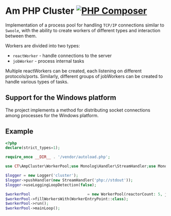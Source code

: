 # Am PHP Cluster [![PHP Composer](https://github.com/EdmondDantes/ampCluster/actions/workflows/php-debug.yml/badge.svg)](https://github.com/EdmondDantes/ampCluster/actions/workflows/php-debug.yml)

Implementation of a process pool for handling `TCP/IP` connections similar to `Swoole`, 
with the ability to create workers of different types and interaction between them.

Workers are divided into two types:

* `reactWorker` - handle connections to the server
* `jobWorker` - process internal tasks

Multiple reactWorkers can be created, each listening on different protocols/ports. 
Similarly, different groups of jobWorkers can be created to handle various types of tasks.

## Support for the Windows platform
The project implements a method for distributing socket connections among processes for the Windows platform.

## Example

```php
<?php
declare(strict_types=1);

require_once __DIR__ . '/vendor/autoload.php';

use CT\AmpCluster\WorkerPool;use Monolog\Handler\StreamHandler;use Monolog\Logger;

$logger = new Logger('cluster');
$logger->pushHandler(new StreamHandler('php://stdout'));
$logger->useLoggingLoopDetection(false);

$workerPool                         = new WorkerPool(reactorCount: 5, jobCount: 5, logger: $logger);
$workerPool->fillWorkersWith(WorkerEntryPoint::class);
$workerPool->run();
$workerPool->mainLoop();
```
